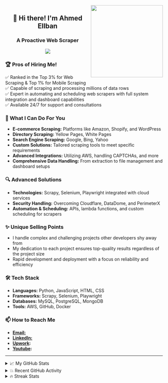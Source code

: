 <img align='right' src="https://media.giphy.com/media/M9gbBd9nbDrOTu1Mqx/giphy.gif" width="230">

<h2 align="center">👋 Hi there! I'm Ahmed Ellban</h2>
<h3 align="center">A Proactive Web Scraper</h3>

<p align="center">
  <a href="https://github.com/DenverCoder1/readme-typing-svg"><img src="https://readme-typing-svg.herokuapp.com/?lines=Expert+in+web+scraping;Always+learning+new+things&font=Fira%20Code&center=true&width=440&height=45&color=f75c7e&vCenter=true&size=22"></a>
</p>


### 🏆 Pros of Hiring Me!
✅ Ranked in the Top 3% for Web Scraping & Top 1% for Mobile Scraping  
✅ Capable of scraping and processing millions of data rows  
✅ Expert in automating and scheduling web scrapers with full system integration and dashboard capabilities  
✅ Available 24/7 for support and consultations  

### 🚀 What I Can Do For You
- **E-commerce Scraping:** Platforms like Amazon, Shopify, and WordPress  
- **Directory Scraping:** Yellow Pages, White Pages  
- **Search Engine Scraping:** Google, Bing, Yahoo  
- **Custom Solutions:** Tailored scraping tools to meet specific requirements  
- **Advanced Integrations:** Utilizing AWS, handling CAPTCHAs, and more  
- **Comprehensive Data Handling:** From extraction to file management and dashboard setups  

### 🔍 Advanced Solutions
- **Technologies:** Scrapy, Selenium, Playwright integrated with cloud services  
- **Security Handling:** Overcoming Cloudflare, DataDome, and PerimeterX  
- **Automation & Scheduling:** APIs, lambda functions, and custom scheduling for scrapers  

### ✨ Unique Selling Points
- I handle complex and challenging projects other developers shy away from  
- My dedication to each project ensures top-quality results regardless of the project size  
- Rapid development and deployment with a focus on reliability and efficiency  

### 🛠️ Tech Stack
- **Languages:** Python, JavaScript, HTML, CSS  
- **Frameworks:** Scrapy, Selenium, Playwright  
- **Databases:** MySQL, PostgreSQL, MongoDB  
- **Tools:** AWS, GitHub, Docker  

### 📫 How to Reach Me
- **[Email:](mailto:ahmedsamyallban2000@gmail.com)**
- **[LinkedIn:](https://www.linkedin.com/in/ahmed-samy-ellaban/)**
- **[Upwork](https://upwork.com/freelancers/ahmedellban):**
- **[Youtube](https://www.youtube.com/channel/UCOzvZQlIJgSGUcCzHKatIhQ):**

---

<details><summary>📈 My GitHub Stats</summary>
<p align="center">
<a href="https://github.com/anuraghazra/github-readme-stats">
  <img alt="Naeem's Github Stats" src="https://github-readme-stats.vercel.app/api?username=ahmed-ellaban&show_icons=true&hide_border=true" />
</a>
</p>
</details>

<details><summary>💥 Recent GitHub Activity</summary>
<!--RECENT_ACTIVITY:start-->
<!--RECENT_ACTIVITY:last_update-->
</details>

<details><summary>🔥 Streak Stats</summary>
<p align="center">
<a href="https://github.com/DenverCoder1/github-readme-streak-stats">
  <img title="🔥 Get streak stats for your profile at git.io/streak-stats" alt="My streak" src="https://github-readme-streak-stats.herokuapp.com/?user=ahmed-ellaban&theme=tokyonight_duo"/>
</a>
</p>
</details>


